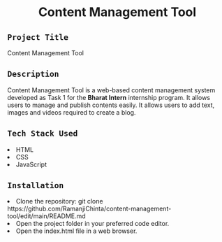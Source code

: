 
<h1 align="center">
  <a href="# Content Management Tool"></a>
  Content Management Tool
</h1>

## `Project Title`
Content Management Tool

## `Description`
Content Management Tool is a web-based content management system developed as Task 1 for the **Bharat Intern** internship program. It allows users to manage and publish contents easily. It allows users to add text, images and videos required to create a blog. 

## `Tech Stack Used`
<li>HTML</li>
<li>CSS</li>
<li>JavaScript</li>

## `Installation`
<li>Clone the repository: git clone https://github.com/RamanjiChinta/content-management-tool/edit/main/README.md</li>
<li>Open the project folder in your preferred code editor.</li>
<li>Open the index.html file in a web browser.</li>
